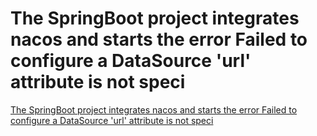 # The SpringBoot project integrates nacos and starts the error Failed to configure a DataSource 'url' attribute is not speci
[The SpringBoot project integrates nacos and starts the error Failed to configure a DataSource 'url' attribute is not speci](https://aiwithcloud.com/2022/09/16/the_springboot_project_integrates_nacos_and_starts_the_error_failed_to_configure_a_datasource_url_attribute_is_not_speci/)